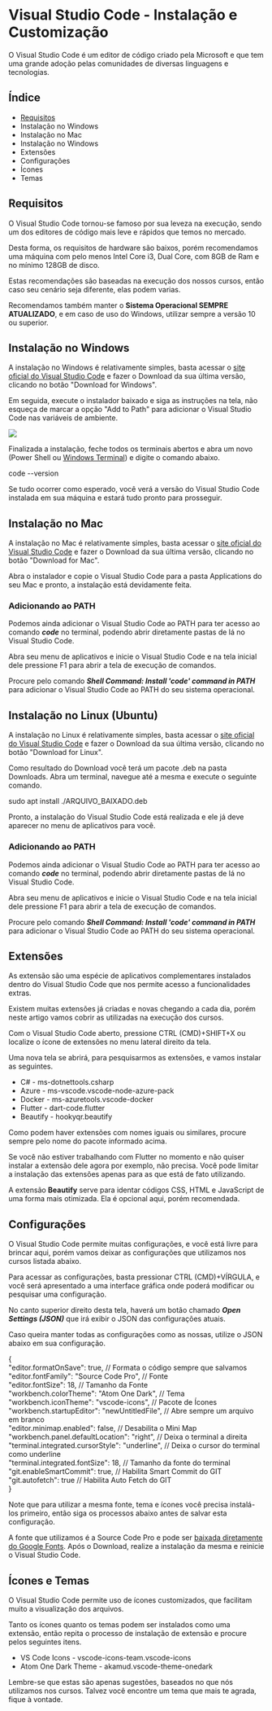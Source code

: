Visual Studio Code - Instalação e Customização
==============================================

 

O Visual Studio Code é um editor de código criado pela Microsoft e que tem uma grande adoção pelas comunidades de diversas linguagens e tecnologias.

Índice
------

*   [Requisitos](#requisitos)
*   Instalação no Windows
*   Instalação no Mac
*   Instalação no Windows
*   Extensões
*   Configurações
*   Ícones
*   Temas

Requisitos
----------

O Visual Studio Code tornou-se famoso por sua leveza na execução, sendo um dos editores de código mais leve e rápidos que temos no mercado.

Desta forma, os requisitos de hardware são baixos, porém recomendamos uma máquina com pelo menos Intel Core i3, Dual Core, com 8GB de Ram e no mínimo 128GB de disco.

Estas recomendações são baseadas na execução dos nossos cursos, então caso seu cenário seja diferente, elas podem varias.

Recomendamos também manter o **Sistema Operacional SEMPRE ATUALIZADO**, e em caso de uso do Windows, utilizar sempre a versão 10 ou superior.

Instalação no Windows
---------------------

A instalação no Windows é relativamente simples, basta acessar o [site oficial do Visual Studio Code](https://code.visualstudio.com/) e fazer o Download da sua última versão, clicando no botão "Download for Windows".

Em seguida, execute o instalador baixado e siga as instruções na tela, não esqueça de marcar a opção "Add to Path" para adicionar o Visual Studio Code nas variáveis de ambiente.

![](https://baltaio.blob.core.windows.net/blog/visual-studio-code-instalacao-customizacao-001.png)

Finalizada a instalação, feche todos os terminais abertos e abra um novo (Power Shell ou [Windows Terminal](https://www.microsoft.com/pt-br/p/windows-terminal-preview/9n0dx20hk701?activetab=pivot:overviewtab)) e digite o comando abaixo.

code --version

Se tudo ocorrer como esperado, você verá a versão do Visual Studio Code instalada em sua máquina e estará tudo pronto para prosseguir.

Instalação no Mac
-----------------

A instalação no Mac é relativamente simples, basta acessar o [site oficial do Visual Studio Code](https://code.visualstudio.com/) e fazer o Download da sua última versão, clicando no botão "Download for Mac".

Abra o instalador e copie o Visual Studio Code para a pasta Applications do seu Mac e pronto, a instalação está devidamente feita.

### Adicionando ao PATH

Podemos ainda adicionar o Visual Studio Code ao PATH para ter acesso ao comando **_code_** no terminal, podendo abrir diretamente pastas de lá no Visual Studio Code.

Abra seu menu de aplicativos e inicie o Visual Studio Code e na tela inicial dele pressione F1 para abrir a tela de execução de comandos.

Procure pelo comando **_Shell Command: Install 'code' command in PATH_** para adicionar o Visual Studio Code ao PATH do seu sistema operacional.

Instalação no Linux (Ubuntu)
----------------------------

A instalação no Linux é relativamente simples, basta acessar o [site oficial do Visual Studio Code](https://code.visualstudio.com/) e fazer o Download da sua última versão, clicando no botão "Download for Linux".

Como resultado do Download você terá um pacote .deb na pasta Downloads. Abra um terminal, navegue até a mesma e execute o seguinte comando.

sudo apt install ./ARQUIVO\_BAIXADO.deb

Pronto, a instalação do Visual Studio Code está realizada e ele já deve aparecer no menu de aplicativos para você.

### Adicionando ao PATH

Podemos ainda adicionar o Visual Studio Code ao PATH para ter acesso ao comando **_code_** no terminal, podendo abrir diretamente pastas de lá no Visual Studio Code.

Abra seu menu de aplicativos e inicie o Visual Studio Code e na tela inicial dele pressione F1 para abrir a tela de execução de comandos.

Procure pelo comando **_Shell Command: Install 'code' command in PATH_** para adicionar o Visual Studio Code ao PATH do seu sistema operacional.

Extensões
---------

As extensão são uma espécie de aplicativos complementares instalados dentro do Visual Studio Code que nos permite acesso a funcionalidades extras.

Existem muitas extensões já criadas e novas chegando a cada dia, porém neste artigo vamos cobrir as utilizadas na execução dos cursos.

Com o Visual Studio Code aberto, pressione CTRL (CMD)+SHIFT+X ou localize o ícone de extensões no menu lateral direito da tela.

Uma nova tela se abrirá, para pesquisarmos as extensões, e vamos instalar as seguintes.

*   C# - ms-dotnettools.csharp
*   Azure - ms-vscode.vscode-node-azure-pack
*   Docker - ms-azuretools.vscode-docker
*   Flutter - dart-code.flutter
*   Beautify - hookyqr.beautify

Como podem haver extensões com nomes iguais ou similares, procure sempre pelo nome do pacote informado acima.

Se você não estiver trabalhando com Flutter no momento e não quiser instalar a extensão dele agora por exemplo, não precisa. Você pode limitar a instalação das extensões apenas para as que está de fato utilizando.

A extensão **Beautify** serve para identar códigos CSS, HTML e JavaScript de uma forma mais otimizada. Ela é opcional aqui, porém recomendada.

Configurações
-------------

O Visual Studio Code permite muitas configurações, e você está livre para brincar aqui, porém vamos deixar as configurações que utilizamos nos cursos listada abaixo.

Para acessar as configurações, basta pressionar CTRL (CMD)+VÍRGULA, e você será apresentado a uma interface gráfica onde poderá modificar ou pesquisar uma configuração.

No canto superior direito desta tela, haverá um botão chamado **_Open Settings (JSON)_** que irá exibir o JSON das configurações atuais.

Caso queira manter todas as configurações como as nossas, utilize o JSON abaixo em sua configuração.

{  
"editor.formatOnSave": true, // Formata o código sempre que salvamos  
"editor.fontFamily": "Source Code Pro", // Fonte  
"editor.fontSize": 18, // Tamanho da Fonte  
"workbench.colorTheme": "Atom One Dark", // Tema  
"workbench.iconTheme": "vscode-icons", // Pacote de Ícones  
"workbench.startupEditor": "newUntitledFile", // Abre sempre um arquivo em branco  
"editor.minimap.enabled": false, // Desabilita o Mini Map  
"workbench.panel.defaultLocation": "right", // Deixa o terminal a direita  
"terminal.integrated.cursorStyle": "underline", // Deixa o cursor do terminal como underline  
"terminal.integrated.fontSize": 18, // Tamanho da fonte do terminal  
"git.enableSmartCommit": true, // Habilita Smart Commit do GIT  
"git.autofetch": true // Habilita Auto Fetch do GIT  
}

Note que para utilizar a mesma fonte, tema e ícones você precisa instalá-los primeiro, então siga os processos abaixo antes de salvar esta configuração.

A fonte que utilizamos é a Source Code Pro e pode ser [baixada diretamente do Google Fonts](https://fonts.google.com/specimen/Source+Code+Pro). Após o Download, realize a instalação da mesma e reinicie o Visual Studio Code.

Ícones e Temas
--------------

O Visual Studio Code permite uso de ícones customizados, que facilitam muito a visualização dos arquivos.

Tanto os ícones quanto os temas podem ser instalados como uma extensão, então repita o processo de instalação de extensão e procure pelos seguintes itens.

*   VS Code Icons - vscode-icons-team.vscode-icons
*   Atom One Dark Theme - akamud.vscode-theme-onedark

Lembre-se que estas são apenas sugestões, baseados no que nós utilizamos nos cursos. Talvez você encontre um tema que mais te agrada, fique à vontade.